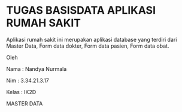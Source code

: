 
# TUGAS BASISDATA APLIKASI RUMAH SAKIT
Aplikasi rumah sakit ini merupakan aplikasi database yang terdiri dari Master Data, Form data dokter, Form data pasien, Form data obat.

Oleh 

Nama   : Nandya Nurmala

Nim    : 3.34.21.3.17 

Kelas  : IK2D

MASTER DATA

